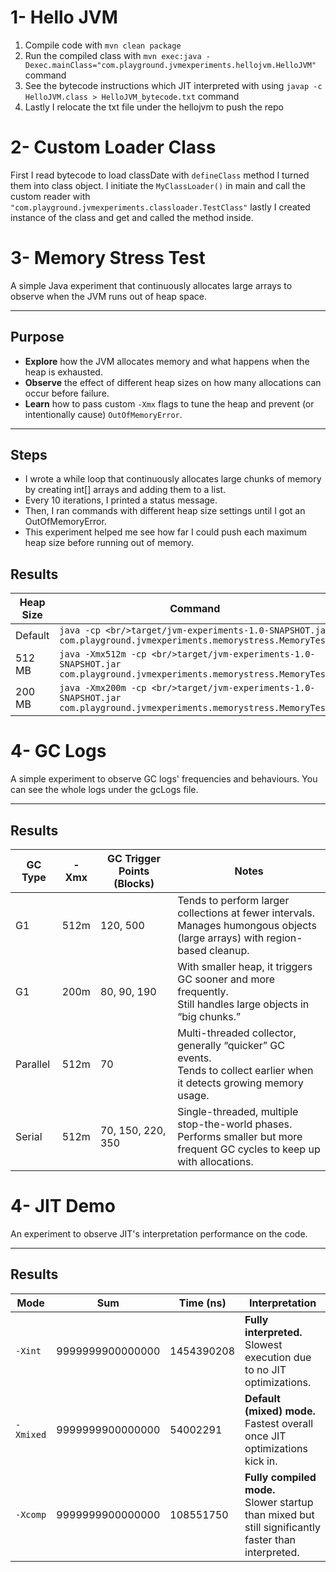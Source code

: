 
# 1- Hello JVM
1) Compile code with `mvn clean package`
2) Run the compiled class with 
`mvn exec:java -Dexec.mainClass="com.playground.jvmexperiments.hellojvm.HelloJVM"` command
3) See the bytecode instructions which JIT interpreted with using 
`javap -c HelloJVM.class > HelloJVM_bytecode.txt` command 
4) Lastly I relocate the txt file under the hellojvm to push the repo

# 2- Custom Loader Class

First I read bytecode to load classDate with `defineClass` method I turned them into class object.
I initiate the `MyClassLoader()` in main and call the custom reader with `"com.playground.jvmexperiments.classloader.TestClass"`
lastly I created instance of the class and get and called the method inside.


# 3- Memory Stress Test

A simple Java experiment that continuously allocates large arrays to observe when the JVM runs out of heap space.

---

## Purpose

- **Explore** how the JVM allocates memory and what happens when the heap is exhausted.
- **Observe** the effect of different heap sizes on how many allocations can occur before failure.
- **Learn** how to pass custom `-Xmx` flags to tune the heap and prevent (or intentionally cause) `OutOfMemoryError`.

---

## Steps
- I wrote a while loop that continuously allocates large chunks of memory by creating int[] arrays and adding them to a list.
- Every 10 iterations, I printed a status message.
- Then, I ran commands with different heap size settings until I got an OutOfMemoryError.
- This experiment helped me see how far I could push each maximum heap size before running out of memory.

## Results

| **Heap Size** | **Command**                                                                                                            | **Allocated Blocks** | **Error Message**  |
|---------------|------------------------------------------------------------------------------------------------------------------------|----------------------|--------------------|
| Default       | `java -cp <br/>target/jvm-experiments-1.0-SNAPSHOT.jar com.playground.jvmexperiments.memorystress.MemoryTest`          | ~4600                | `OutOfMemoryError` |
| 512 MB        | `java -Xmx512m -cp <br/>target/jvm-experiments-1.0-SNAPSHOT.jar com.playground.jvmexperiments.memorystress.MemoryTest` | ~500                 | `OutOfMemoryError` |
| 200 MB        | `java -Xmx200m -cp <br/>target/jvm-experiments-1.0-SNAPSHOT.jar com.playground.jvmexperiments.memorystress.MemoryTest` | ~190                 | `OutOfMemoryError` |

# 4- GC Logs

A simple experiment to observe GC logs' frequencies and behaviours. You can see the whole logs under the gcLogs file.

---

## Results
| **GC Type** | **-Xmx** | **GC Trigger Points (Blocks)** | **Notes**                                                                                       
|-------------|----------|--------------------------------|------------------------------------------------------------------------------------------------|
| G1          | 512m     | 120, 500                       | Tends to perform larger collections at fewer intervals. <br/>Manages humongous objects (large arrays) with region-based cleanup. 
| G1          | 200m     | 80, 90, 190                    | With smaller heap, it triggers GC sooner and more frequently. <br/>Still handles large objects in “big chunks.”                  
| Parallel    | 512m     | 70                             | Multi-threaded collector, generally “quicker” GC events. <br/>Tends to collect earlier when it detects growing memory usage.      
| Serial      | 512m     | 70, 150, 220, 350              | Single-threaded, multiple stop-the-world phases. <br/>Performs smaller but more frequent GC cycles to keep up with allocations.  

# 4- JIT Demo

An experiment to observe JIT's interpretation performance on the code.

---
## Results
| **Mode**   | **Sum**               | **Time (ns)**    | **Interpretation**                                                                                      |
|------------|-----------------------|------------------|---------------------------------------------------------------------------------------------------------|
| `-Xint`    | 9999999900000000     | 1454390208       | **Fully interpreted.** <br/>Slowest execution due to no JIT optimizations.                              |
| `-Xmixed`  | 9999999900000000     | 54002291         | **Default (mixed) mode.** <br/>Fastest overall once JIT optimizations kick in.                          |
| `-Xcomp`   | 9999999900000000     | 108551750        | **Fully compiled mode.** <br/>Slower startup than mixed but still significantly faster than interpreted. |

